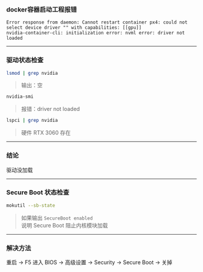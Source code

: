 ### docker容器启动工程报错

```text
Error response from daemon: Cannot restart container px4: could not select device driver "" with capabilities: [[gpu]]
nvidia-container-cli: initialization error: nvml error: driver not loaded
```

--- 

### 驱动状态检查

```bash
lsmod | grep nvidia
```
> 输出：空

```bash
nvidia-smi
```
> 报错：driver not loaded

```bash
lspci | grep nvidia
```
> 硬件 RTX 3060 存在

---

### 结论

驱动没加载

---

### Secure Boot 状态检查

```bash
mokutil --sb-state
```

> 如果输出 `SecureBoot enabled`  
> 说明 Secure Boot 阻止内核模块加载

---

### 解决方法

重启 → F5 进入 BIOS → 高级设置 → Security → Secure Boot → 关掉
```